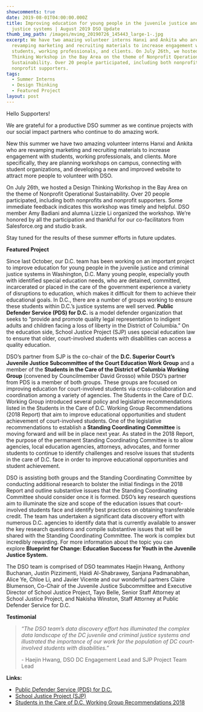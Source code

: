 ```yaml
---
showcomments: true
date: 2019-08-01T04:00:00.000Z
title: Improving education for young people in the juvenile justice and criminal
  justice systems | August 2019 DSO Update
thumb_img_path: /images/mvimg_20190726_145443_large-1-.jpg
excerpt: We have two amazing volunteer interns Hanxi and Ankita who are
  revamping marketing and recruiting materials to increase engagement with
  students, working professionals, and clients. On July 26th, we hosted a Design
  Thinking Workshop in the Bay Area on the theme of Nonprofit Operational
  Sustainability. Over 20 people participated, including both nonprofits and
  nonprofit supporters.
tags:
  - Summer Interns
  - Design Thinking
  - Featured Project
layout: post
---
```

Hello Supporters!

We are grateful for a productive DSO summer as we continue projects with our social impact partners who continue to do amazing work. 

New this summer we have two amazing volunteer interns Hanxi and Ankita who are revamping marketing and recruiting materials to increase engagement with students, working professionals, and clients. More specifically, they are planning workshops on campus, connecting with student organizations, and developing a new and improved website to attract more people to volunteer with DSO. 

On July 26th, we hosted a Design Thinking Workshop in the Bay Area on the theme of Nonprofit Operational Sustainability. Over 20 people participated, including both nonprofits and nonprofit supporters. Some immediate feedback indicates this workshop was timely and helpful. DSO member Amy Badiani and alumna Lizzie Li organized the workshop. We’re honored by all the participation and thankful for our co-facilitators from Salesforce.org and studio b:ask.

Stay tuned for the results of these summer efforts in future updates.

**Featured Project**

Since last October, our D.C. team has been working on an important project to improve education for young people in the juvenile justice and criminal justice systems in Washington, D.C. Many young people, especially youth with identified special education needs, who are detained, committed, incarcerated or placed in the care of the government experience a variety of disruptions to education, which makes it difficult for them to achieve their educational goals. In D.C., there are a number of groups working to ensure these students within D.C.’s justice systems are well served. **Public Defender Service (PDS) for D.C.** is a model defender organization that seeks to “provide and promote quality legal representation to indigent adults and children facing a loss of liberty in the District of Columbia.” On the education side, School Justice Project (SJP) uses special education law to ensure that older, court-involved students with disabilities can access a quality education.

DSO’s partner from SJP is the co-chair of the **D.C. Superior Court’s Juvenile Justice Subcommittee of the Court Education Work Group** and a member of the **Students in the Care of the District of Columbia Working Group** (convened by Councilmember David Grosso) while DSO’s partner from PDS is a member of both groups. These groups are focused on improving education for court-involved students via cross-collaboration and coordination among a variety of agencies. The Students in the Care of D.C. Working Group introduced several policy and legislative recommendations listed in the Students in the Care of D.C. Working Group Recommendations (2018 Report) that aim to improve educational opportunities and student achievement of court-involved students. One of the legislative recommendations to establish a **Standing Coordinating Committee** is moving forward and will be in place next year. As stated in the 2018 Report, the purpose of the permanent Standing Coordinating Committee is to allow agencies, local education agencies, attorneys, advocates, and former students to continue to identify challenges and resolve issues that students in the care of D.C. face in order to improve educational opportunities and student achievement.

DSO is assisting both groups and the Standing Coordinating Committee by conducting additional research to bolster the initial findings in the 2018 Report and outline substantive issues that the Standing Coordinating Committee should consider once it is formed. DSO’s key research questions aim to illuminate the size and scope of the education issues that court-involved students face and identify best practices on obtaining transferable credit. The team has undertaken a significant data discovery effort with numerous D.C. agencies to identify data that is currently available to answer the key research questions and compile substantive issues that will be shared with the Standing Coordinating Committee. The work is complex but incredibly rewarding. For more information about the topic you can explore **Blueprint for Change: Education Success for Youth in the Juvenile Justice System.**

The DSO team is comprised of DSO teammates Haejin Hwang, Anthony Buchanan, Justin Pizzimenti, Haidi Al-Shabrawey, Sanjana Padmanabhan, Alice Ye, Chloe Li, and Javier Vicente and our wonderful partners Claire Blumenson, Co-Chair of the Juvenile Justice Subcommittee and Executive Director of School Justice Project, Tayo Belle, Senior Staff Attorney at School Justice Project, and Nakisha Winston, Staff Attorney at Public Defender Service for D.C.

**Testimonial**

> *“The DSO team’s data discovery effort has illuminated the complex data landscape of the DC juvenile and criminal justice systems and illustrated the importance of our work for the population of DC court-involved students with disabilities.”*
>
> *\-* Haejin Hwang, DSO DC Engagement Lead and SJP Project Team Lead

**Links:**

* [Public Defender Service (PDS) for D.C.](https://www.pdsdc.org/)
* [School Justice Project (SJP)](http://www.sjpdc.org/)
* [Students in the Care of D.C. Working Group Recommendations 2018](https://bit.ly/2KwZTtf)